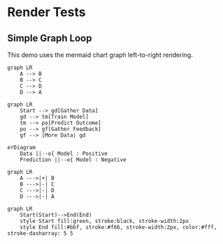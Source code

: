 # Render Tests

## Simple Graph Loop

This demo uses the mermaid chart
graph left-to-right rendering.

```mermaid
graph LR
    A --> B
    B --> C
    C --> D
    D --> A
```


```mermaid
graph LR
    Start --> gd[Gather Data]
    gd --> tm[Train Model]
    tm --> po[Predict Outcome]
    po --> gf[Gather Feedback]
    gf --> |More Data| gd
```

```mermaid
erDiagram
    Data ||--o{ Model : Positive
    Prediction ||--o{ Model : Negative
```


```mermaid
graph LR
    A --->|+| B
    B --->|-| C
    C --->|-| D
    D --->|-| A
```

```mermaid
graph LR
    Start(Start)-->End(End)
    style Start fill:green, stroke:black, stroke-width:2px
    style End fill:#bbf, stroke:#f66, stroke-width:2px, color:#fff, stroke-dasharray: 5 5
    
```